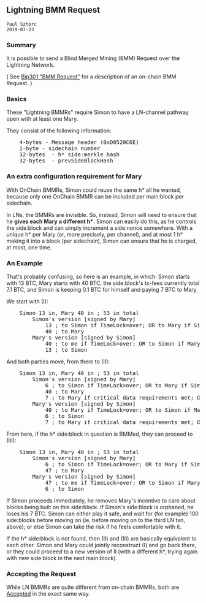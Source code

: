 

## Lightning BMM Request

    Paul Sztorc
    2019-07-23


### Summary

It is possible to send a Blind Merged Mining (BMM) Request over the Lightning Network.

( See [Bip301 "BMM Request"](https://github.com/bitcoin/bips/blob/master/bip-0301.mediawiki#bmm-request) for a description of an on-chain BMM Request. )


### Basics

These "Lightning BMMRs" require Simon to have a LN-channel pathway open with at least one Mary.

They consist of the following information:

<pre>
    4-bytes - Message header (0xD0520C6E)   
    1-byte - sidechain number
    32-bytes  - h* side:merkle hash
    32-bytes  - prevSideBlockHash   
</pre>

### An extra configuration requirement for Mary

With OnChain BMMRs, Simon could reuse the same h\* all he wanted, because only one OnChain BMMR can be included per main:block per sidechain.

In LNs, the BMMRs are invisible. So, instead, Simon will need to ensure that he **gives each Mary a different h\***. Simon can easily do this, as he controls the side:block and can simply increment a side:nonce somewhere. With a unique h\* per Mary (or, more precisely, per channel), and at most 1 h\* making it into a block (per sidechain), Simon can ensure that he is charged, at most, one time.

### An Example

That's probably confusing, so here is an example, in which: Simon starts with 13 BTC, Mary starts with 40 BTC, the side:block's tx-fees currently total 7.1 BTC, and Simon is keeping 0.1 BTC for himself and paying 7 BTC to Mary.

We start with (I):

<pre>
    Simon 13 in, Mary 40 in ; 53 in total
        Simon's version [signed by Mary]
            13 ; to Simon if TimeLock=over; OR to Mary if SimonSig
            40 ; to Mary
        Mary's version [signed by Simon]
            40 ; to me if TimeLock=over; OR to Simon if MarySig
            13 ; to Simon
</pre>


And both parties move, from there to (II):

<pre>
    Simon 13 in, Mary 40 in ; 53 in total
        Simon's version [signed by Mary]
            6 ; to Simon if TimeLock=over; OR to Mary if SimonSig
            40 ; to Mary
            7 ; to Mary if critical data requirements met; OR to Simon if LongTimeLock=over
        Mary's version [signed by Simon]
            40 ; to Mary if TimeLock=over; OR to Simon if MarySig
            6 ; to Simon
            7 ; to Mary if critical data requirements met; OR to Simon if LongTimeLock=over
</pre>


From here, if the h\* side:block in question is BMMed, they can proceed to (III):

<pre>
    Simon 13 in, Mary 40 in ; 53 in total
        Simon's version [signed by Mary]
            6 ; to Simon if TimeLock=over; OR to Mary if SimonSig
            47 ; to Mary
        Mary's version [signed by Simon]
            47 ; to me if TimeLock=over; OR to Simon if MarySig
            6 ; to Simon
</pre>

If Simon proceeds immediately, he removes Mary's incentive to care about blocks being built on this side:block. If Simon's side:block is orphaned, he loses his 7 BTC. Simon can either play it safe, and wait for (for example) 100 side:blocks before moving on (ie, before moving on to the third LN txn, above); or else Simon can take the risk if he feels comfortable with it.

If the h\* side:block is not found, then (II) and (III) are basically equivalent to each other. Simon and Mary could jointly reconstruct (I) and go back there, or they could proceed to a new version of II (with a different h\*, trying again with new side:block in the next main:block).

### Accepting the Request

While LN BMMRs are quite different from on-chain BMMRs, both are [Accepted](https://github.com/bitcoin/bips/blob/master/bip-0301.mediawiki#bmm-accept) in the exact same way.
